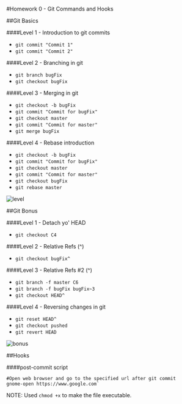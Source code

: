 #Homework 0 - Git Commands and Hooks

##Git Basics 

####Level 1 - Introduction to git commits

* `git commit "Commit 1"` 
* `git commit "Commit 2"`

####Level 2 - Branching in git

* `git branch bugFix`
* `git checkout bugFix`

####Level 3 - Merging in git

* `git checkout -b bugFix`
* `git commit "Commit for bugFix"`
* `git checkout master`
* `git commit "Commit for master"`
* `git merge bugFix`

####Level 4 - Rebase introduction

* `git checkout -b bugFix`
* `git commit "Commit for bugFix"`
* `git checkout master`
* `git commit "Commit for master"`
* `git checkout bugFix`
* `git rebase master`

![level](https://cloud.githubusercontent.com/assets/9273776/9706503/0761c356-54b5-11e5-81d9-4420df8c2cd6.png)

##Git Bonus

####Level 1 - Detach yo' HEAD

* `git checkout C4`

####Level 2 - Relative Refs (^)

* `git checkout bugFix^`

####Level 3 - Relative Refs #2 (^)

* `git branch -f master C6`
* `git branch -f bugFix bugFix~3`
* `git checkout HEAD^`

####Level 4 - Reversing changes in git

* `git reset HEAD^`
* `git checkout pushed`
* `git revert HEAD`

![bonus](https://cloud.githubusercontent.com/assets/9273776/9706545/bd3f78e4-54b5-11e5-85d2-73b69aeada31.png)

##Hooks

####post-commit script

```
#Open web browser and go to the specified url after git commit
gnome-open https://www.google.com`
```
NOTE: Used `chmod +x` to make the file executable.
